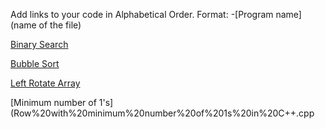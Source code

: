 Add links to your code in Alphabetical Order.
Format: -[Program name](name of the file)

[Binary Search](binary_search.cpp)

[Bubble Sort](bubble_sort.cpp)

[Left Rotate Array](Array_rotation.cpp)

[Minimum number of 1's](Row%20with%20minimum%20number%20of%201s%20in%20C++.cpp
